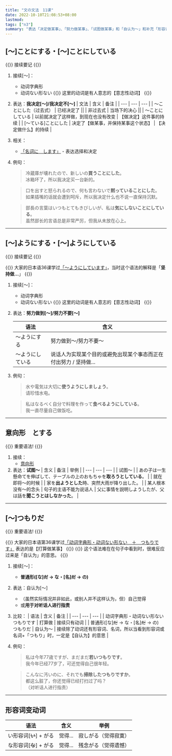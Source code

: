 ```yaml
---
title: "文の文法　11课"
date: 2022-10-10T21:08:53+08:00
lastmod: 
tags: ["n3"]
summary: "表达「决定做某事」、「努力做某事」、「试图做某事」和「自认为～」和补充「形容词变动词的方法」"
---
```


## [〜]ことにする・[〜]ことにしている

{{<alert>}}
接续要记
{{</alert>}}

1. 接续[〜]：
    - 动词字典形
    - 动词ない形ない
{{<alert>}}
这里的动词是有人意志的【意志性动词】
{{</alert>}}

2. 表达：**我决定[〜]/我决定不[〜]**
    | 文法 | 含义 | 备注 |
    | --- | --- | --- |
    | 〜ことにした（过去式） | 已经决定了 ||
    | 非过去式 | 当场下的决心 ||
    | 〜ことにしている | 以前就决定了这样做，到现在也没有改变 | 【做决定】这件事的持续 |
    | [〜ている]ことにした | 决定了【做某事，并保持某事这个状态】 | 【决定做什么】的持续 |

3. 相关：
    - [「名词に　します」](/minnano/44/#名词にします) - 表达选择和决定
4. 例句：
    > 冷蔵庫が壊れたので、新しいの**買うことにした**。  
    冰箱坏了，所以我决定买一台新的。

    > 口を出すと怒られるので、何も言わないで**黙っていることにした**。  
    如果插嘴的话就会遭到呵斥，所以我决定什么也不说一直保持沉默。

    > 部長の言葉はいつもとてもきびしいが、私は**気にしないことにしている**。  
    虽然部长的言语总是非常严厉，但我从未放在心上。

---
## [〜]ようにする・[〜]ようにしている

{{<alert>}}
接续要记
{{</alert>}}

{{<alert>}}
大家的日本语36课学过[「〜ようにしています」](/minnano/36/#ようにしています)，当时这个语法的解释是「**坚持做...**」
{{</alert>}}

1. 接续[〜]：
    - 动词字典形
    - 动词ない形ない
{{<alert>}}
这里的动词是有人意志的【意志性动词】
{{</alert>}}
2. 表达：**努力做到[〜]/努力不要[〜]**

    | 语法 | 含义 |
    | --- | --- |
    | 〜ようにする | 努力做到〜/努力不要〜 |
    | 〜ようにしている | 说话人为实现某个目的或避免出现某个事态而正在付出努力 / 坚持做... |

3. 例句：
    > 水や電気は大切に**使うようにしましょう**。  
    请珍惜水电。

    > 私はなるべく自分で料理を作って**食べるようにしている**。  
    我一直尽量自己做饭吃。

---
## 意向形　とする

{{<badge>}}
重要语法!
{{</badge>}}

1. 接续：
    - [意向形](/transform/want/)
2. 表达：**试图〜**
    | 含义 | 备注 | 举例 |
    | --- | --- | --- |
    | 试图〜 |  | あの子は一生懸命てを伸ばして、テーブルの上のおもちゃを**取ろうとしている**。 |
    | 就在即将〜的时候 |  | 家を**出ようとした**時、突然大雨が降り出した。 |
    | 某人根本没有〜的念头 | 句子的主语不能为说话人 | 父に事情を説明しようしたが、父は話を**聞こうとはしなかった**。 |

---
## [〜]つもりだ

{{<badge>}}
重要语法!
{{</badge>}}

{{<alert>}}
大家的日本语第36课学过[「动词字典形・动词ない形ない　＋　つもりです」](/minnano/31/#动词字典形动词ない形ないつもりです) 表达的是【打算做某事】
{{</alert>}}
{{<alert>}}
这个语法难在在句子中看到时，很难反应过来是「自认为」的意思。
{{</alert>}}

1. 接续[〜]：
    - **普通形([な]~~だ~~ → な・[名]~~だ~~ → の)**
2. 表达：自认为[〜]
    - （虽然实际情况并非如此，或别人并不这样认为，但）自己觉得
    - 或**用于对听话人进行指责**
3. 比较：
    | 语法 | 含义 | 备注 |
    | --- | --- | --- |
    | 动词字典形・动词ない形ない　つもりです | 打算做 | 接续只有动词 |
    | 普通形([な]~~だ~~ → な・[名]~~だ~~ → の)　つもりだ | 自认为～ | 接续除了动词还有形容词、名词，所以当看到形容词或名词+「つもり」时，一定是【自认为】的意思 |
4. 例句：
    > 私は今年77歳ですが、まだまだ**若いつもりです**。  
    我今年已经77岁了，可还觉得自己很年轻。

    > こんなに汚いのに、それでも**掃除したつもりですか**。  
    都这么脏了，你还觉得已经打扫过了吗？  
    （对听话人进行指责）

---
## 形容词变动词
| 语法 | 含义 | 举例 |
| --- | --- | --- |
| い形容词[~~い~~] + がる | 觉得... | 寂しがる（觉得寂寞）|
| な形容词[~~な~~] + がる | 觉得... | 残念がる（觉得遗憾） |